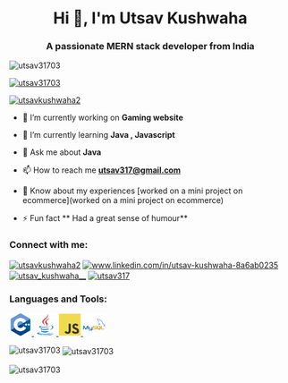 <h1 align="center">Hi 👋, I'm Utsav Kushwaha</h1>
<h3 align="center">A passionate MERN stack developer from India</h3>

<p align="left"> <img src="https://komarev.com/ghpvc/?username=utsav31703&label=Profile%20views&color=0e75b6&style=flat" alt="utsav31703" /> </p>

<p align="left"> <a href="https://github.com/ryo-ma/github-profile-trophy"><img src="https://github-profile-trophy.vercel.app/?username=utsav31703" alt="utsav31703" /></a> </p>

<p align="left"> <a href="https://twitter.com/utsavkushwaha2" target="blank"><img src="https://img.shields.io/twitter/follow/utsavkushwaha2?logo=twitter&style=for-the-badge" alt="utsavkushwaha2" /></a> </p>

- 🔭 I’m currently working on **Gaming website**

- 🌱 I’m currently learning **Java , Javascript**

- 💬 Ask me about **Java**

- 📫 How to reach me **utsav317@gmail.com**

- 📄 Know about my experiences [worked on a mini project on ecommerce](worked on a mini project on ecommerce)

- ⚡ Fun fact ** Had a great sense of humour**

<h3 align="left">Connect with me:</h3>
<p align="left">
<a href="https://twitter.com/utsavkushwaha2" target="blank"><img align="center" src="https://raw.githubusercontent.com/rahuldkjain/github-profile-readme-generator/master/src/images/icons/Social/twitter.svg" alt="utsavkushwaha2" height="30" width="40" /></a>
<a href="https://linkedin.com/in/www.linkedin.com/in/utsav-kushwaha-8a6ab0235" target="blank"><img align="center" src="https://raw.githubusercontent.com/rahuldkjain/github-profile-readme-generator/master/src/images/icons/Social/linked-in-alt.svg" alt="www.linkedin.com/in/utsav-kushwaha-8a6ab0235" height="30" width="40" /></a>
<a href="https://instagram.com/utsav_kushwaha__" target="blank"><img align="center" src="https://raw.githubusercontent.com/rahuldkjain/github-profile-readme-generator/master/src/images/icons/Social/instagram.svg" alt="utsav_kushwaha__" height="30" width="40" /></a>
<a href="https://www.leetcode.com/utsav317" target="blank"><img align="center" src="https://raw.githubusercontent.com/rahuldkjain/github-profile-readme-generator/master/src/images/icons/Social/leet-code.svg" alt="utsav317" height="30" width="40" /></a>
</p>

<h3 align="left">Languages and Tools:</h3>
<p align="left"> <a href="https://www.w3schools.com/cpp/" target="_blank" rel="noreferrer"> <img src="https://raw.githubusercontent.com/devicons/devicon/master/icons/cplusplus/cplusplus-original.svg" alt="cplusplus" width="40" height="40"/> </a> <a href="https://www.java.com" target="_blank" rel="noreferrer"> <img src="https://raw.githubusercontent.com/devicons/devicon/master/icons/java/java-original.svg" alt="java" width="40" height="40"/> </a> <a href="https://developer.mozilla.org/en-US/docs/Web/JavaScript" target="_blank" rel="noreferrer"> <img src="https://raw.githubusercontent.com/devicons/devicon/master/icons/javascript/javascript-original.svg" alt="javascript" width="40" height="40"/> </a> <a href="https://www.mysql.com/" target="_blank" rel="noreferrer"> <img src="https://raw.githubusercontent.com/devicons/devicon/master/icons/mysql/mysql-original-wordmark.svg" alt="mysql" width="40" height="40"/> </a> </p>

<p><img align="left" src="https://github-readme-stats.vercel.app/api/top-langs?username=utsav31703&show_icons=true&locale=en&layout=compact" alt="utsav31703" /></p>

<p>&nbsp;<img align="center" src="https://github-readme-stats.vercel.app/api?username=utsav31703&show_icons=true&locale=en" alt="utsav31703" /></p>

<p><img align="center" src="https://github-readme-streak-stats.herokuapp.com/?user=utsav31703&" alt="utsav31703" /></p>
